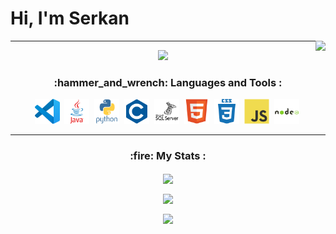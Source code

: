 <div>
  <h1 align="left">Hi, I'm Serkan</h1> 
  <img align="right" src="https://shields-io-visitor-counter.herokuapp.com/badge?page=serkankorkut17&label=Counter&labelColor=000000&logo=GitHub&logoColor=FFFFFF&color=1D70B8&style=for-the-badge"/>
</div>

<hr>

<div id="header" align="center">
  <img src="https://media.giphy.com/media/3oKIPnAiaMCws8nOsE/giphy.gif" width="400"/>
</div>
<div align="center">
 <h3 align="center">:hammer_and_wrench: Languages and Tools :</h3>
  <img src="https://github.com/devicons/devicon/blob/master/icons/vscode/vscode-original.svg" title="Vscode" alt="vscode" width="40" height="40"/>&nbsp;
  <img src="https://github.com/devicons/devicon/blob/master/icons/java/java-original-wordmark.svg" title="Java" alt="Java" width="40" height="40"/>&nbsp;
  <img src="https://github.com/devicons/devicon/blob/master/icons/python/python-original-wordmark.svg" title="Python" alt="Python" width="40" height="40"/>&nbsp;
  <img src="https://github.com/devicons/devicon/blob/master/icons/c/c-plain.svg" title="C" alt="C" width="40" height="40"/>&nbsp;
   <img src="https://github.com/devicons/devicon/blob/master/icons/microsoftsqlserver/microsoftsqlserver-plain-wordmark.svg" title="MSSQL" alt="MSSQL" width="40" height="40"/>&nbsp;
    <img src="https://github.com/devicons/devicon/blob/master/icons/html5/html5-original.svg" title="HTML5" alt="HTML" width="40" height="40"/>&nbsp;
  <img src="https://github.com/devicons/devicon/blob/master/icons/css3/css3-plain-wordmark.svg"  title="CSS3" alt="CSS" width="40" height="40"/>&nbsp;
  <img src="https://github.com/devicons/devicon/blob/master/icons/javascript/javascript-original.svg" title="JavaScript" alt="JavaScript" width="40" height="40"/>&nbsp;
  <img src="https://github.com/devicons/devicon/blob/master/icons/nodejs/nodejs-original-wordmark.svg" title="NodeJS" alt="NodeJS" width="40" height="40"/>&nbsp;
 
  <hr>

  <h3 align="center">:fire: My Stats :</h3>

<p> <img align="center" src="http://github-readme-streak-stats.herokuapp.com?user=serkankorkut17&theme=dark&background=000000"/> </p>

<p> <img align="center" src="https://github-readme-stats.vercel.app/api/top-langs/?username=serkankorkut17&layout=compact&theme=vision-friendly-dark"/> </p>

<p> <img align="center" src="https://github-readme-stats.vercel.app/api?username=serkankorkut17&count_private=true&show_icons=true&theme=vision-friendly-dark"/> </p>
</div>

<!--
**serkankorkut17/serkankorkut17** is a ✨ _special_ ✨ repository because its `README.md` (this file) appears on your GitHub profile.
[![Top Langs](https://github-readme-stats.vercel.app/api/top-langs/?username=serkankorkut17)](https://github.com/anuraghazra/github-readme-stats)
Here are some ideas to get you started:

https://www.sitepoint.com/github-profile-readme/
https://github.com/anuraghazra/github-readme-stats
https://sarah-hart-landolt.medium.com/6-easy-steps-to-create-a-beautiful-github-profile-readme-edc7840b2c7
https://github.com/devicons/devicon/tree/master/icons

- 🔭 I’m currently working on ...
- 🌱 I’m currently learning ...
- 👯 I’m looking to collaborate on ...
- 🤔 I’m looking for help with ...
- 💬 Ask me about ...
- 📫 How to reach me: ...
- 😄 Pronouns: ...
- ⚡ Fun fact: ...

<div align="center" id="badges">
  <a href="https://tr.linkedin.com/in/serkankorkut17">
    <img src="https://img.shields.io/badge/LinkedIn-blue?style=for-the-badge&logo=linkedin&logoColor=white" alt="LinkedIn Badge"/>
  </a>
  <a href="your-youtube-URL">
    <img src="https://img.shields.io/badge/YouTube-red?style=for-the-badge&logo=youtube&logoColor=white" alt="Youtube Badge"/>
  </a>
  <a href="your-twitter-URL">
    <img src="https://img.shields.io/badge/Twitter-blue?style=for-the-badge&logo=twitter&logoColor=white" alt="Twitter Badge"/>
  </a>
</div>


<p align="left"> <img align="center" src="[![GitHub Streak](http://github-readme-streak-stats.herokuapp.com?user=serkankorkut17&theme=dark&background=000000)](https://git.io/streak-stats)"/> </p>

<p align="left"> <img align="center" src="[![Top Langs](https://github-readme-stats.vercel.app/api/top-langs/?username=serkankorkut17&layout=compact&theme=vision-friendly-dark)](https://github.com/anuraghazra/github-readme-stats)"/> </p>

<p align="left"> <img align="center" src="[![GitHub stats](https://github-readme-stats.vercel.app/api?username=serkankorkut17&count_private=true&show_icons=true&theme=vision-friendly-dark)](https://github.com/anuraghazra/github-readme-stats)"/> </p>


<p align="left"><h1>Hi, I'm Serkan</h1> <img align="right" src="https://shields-io-visitor-counter.herokuapp.com/badge?page=serkankorkut17&label=Counter&labelColor=000000&logo=GitHub&logoColor=FFFFFF&color=1D70B8&style=for-the-badge"/> </p>
-->
